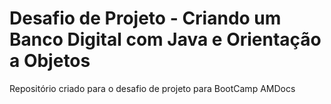 # Desafio de Projeto - Criando um Banco Digital com Java e Orientação a Objetos
Repositório criado para o desafio de projeto para BootCamp AMDocs